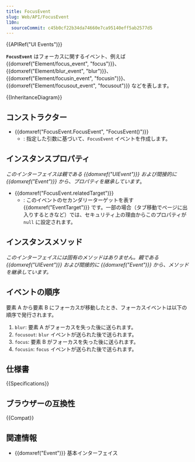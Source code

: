 ```yaml
---
title: FocusEvent
slug: Web/API/FocusEvent
l10n:
  sourceCommit: c45b0cf22b34da74660e7ca95140eff5ab2577d5
---
```


{{APIRef("UI Events")}}

**`FocusEvent`** はフォーカスに関するイベント、例えば {{domxref("Element/focus_event", "focus")}}、{{domxref("Element/blur_event", "blur")}}、{{domxref("Element/focusin_event", "focusin")}}、{{domxref("Element/focusout_event", "focusout")}} などを表します。

{{InheritanceDiagram}}

## コンストラクター

- {{domxref("FocusEvent.FocusEvent", "FocusEvent()")}}
  - : 指定した引数に基づいて、`FocusEvent` イベントを作成します。

## インスタンスプロパティ

_このインターフェイスは親である {{domxref("UIEvent")}} および間接的に {{domxref("Event")}} から、プロパティを継承しています_。

- {{domxref("FocusEvent.relatedTarget")}}
  - : このイベントのセカンダリーターゲットを表す {{domxref("EventTarget")}} です。一部の場合（タブ移動でページに出入りするときなど）では、セキュリティ上の理由からこのプロパティが `null` に設定されます。

## インスタンスメソッド

_このインターフェイスには固有のメソッドはありません。親である {{domxref("UIEvent")}} および間接的に {{domxref("Event")}} から、メソッドを継承しています。_

## イベントの順序

要素 A から要素 B にフォーカスが移動したとき、フォーカスイベントは以下の順序で発行されます。

1. `blur`: 要素 A がフォーカスを失った後に送られます。
2. `focusout`: `blur` イベントが送られた後で送られます。
3. `focus`: 要素 B がフォーカスを失った後に送られます。
4. `focusin`: `focus` イベントが送られた後で送られます。

## 仕様書

{{Specifications}}

## ブラウザーの互換性

{{Compat}}

## 関連情報

- {{domxref("Event")}} 基本インターフェイス
